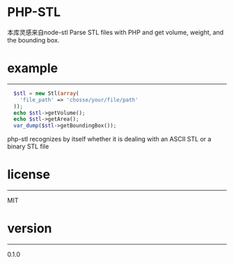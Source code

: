# PHP-STL
本库灵感来自node-stl
Parse STL files with PHP and get volume, weight, and the bounding box.

# example
------------------
```php
  $stl = new Stl(array(
    'file_path' => 'chosse/your/file/path'  
  ));
  echo $stl->getVolume();
  echo $stl->getArea();
  var_dump($stl->getBoundingBox());
```

php-stl recognizes by itself whether it is dealing with an ASCII STL or a binary STL file

# license
----------

MIT

# version
----------

0.1.0


